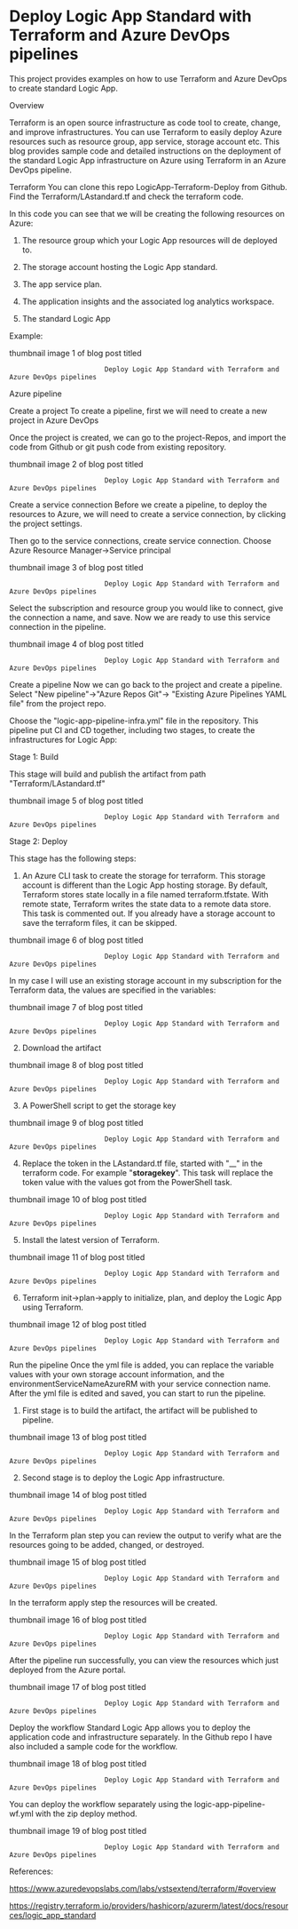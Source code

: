 # Deploy Logic App Standard with Terraform and Azure DevOps pipelines

This project provides examples on how to use Terraform and Azure DevOps to create standard Logic App. 

Overview

Terraform is an open source infrastructure as code tool to create, change, and improve infrastructures. You can use Terraform to easily deploy Azure resources such as resource group, app service, storage account etc. This blog provides sample code and detailed instructions on the deployment of the standard Logic App infrastructure on Azure using Terraform in an Azure DevOps pipeline.

 

Terraform 
You can clone this repo LogicApp-Terraform-Deploy from Github. Find the Terraform/LAstandard.tf and check the terraform code.

 

In this code you can see that we will be creating the following resources on Azure:

1. The resource group which your Logic App resources will de deployed to.

2. The storage account hosting the Logic App standard.

3. The app service plan.

4. The application insights and the associated log analytics workspace.

5. The standard Logic App

Example:

thumbnail image 1 of blog post titled 
	
	
	 
	
	
	
				
		
			
				
						
							Deploy Logic App Standard with Terraform and Azure DevOps pipelines
							
						
					
			
		
	
			
	
	
	
	
	

 

Azure pipeline

 

Create a project
To create a pipeline, first we will need to create a new project in Azure DevOps

Once the project is created, we can go to the project-Repos, and import the code from Github or git push code from existing repository. 

thumbnail image 2 of blog post titled 
	
	
	 
	
	
	
				
		
			
				
						
							Deploy Logic App Standard with Terraform and Azure DevOps pipelines
							
						
					
			
		
	
			
	
	
	
	
	

Create a service connection
Before we create a pipeline, to deploy the resources to Azure, we will need to create a service connection, by clicking the project settings.

Then go to the service connections, create service connection. Choose Azure Resource Manager->Service principal 

thumbnail image 3 of blog post titled 
	
	
	 
	
	
	
				
		
			
				
						
							Deploy Logic App Standard with Terraform and Azure DevOps pipelines
							
						
					
			
		
	
			
	
	
	
	
	

Select the subscription and resource group you would like to connect, give the connection a name, and save. Now we are ready to use this service connection in the pipeline.

thumbnail image 4 of blog post titled 
	
	
	 
	
	
	
				
		
			
				
						
							Deploy Logic App Standard with Terraform and Azure DevOps pipelines
							
						
					
			
		
	
			
	
	
	
	
	

 

Create a pipeline
Now we can go back to the project and create a pipeline. Select "New pipeline"->"Azure Repos Git"-> "Existing Azure Pipelines YAML file"  from the project repo. 

Choose the "logic-app-pipeline-infra.yml" file in the repository. This pipeline put CI and CD together, including two stages, to create the infrastructures for Logic App:

 

Stage 1: Build

This stage will build and publish the artifact from path "Terraform/LAstandard.tf"  

thumbnail image 5 of blog post titled 
	
	
	 
	
	
	
				
		
			
				
						
							Deploy Logic App Standard with Terraform and Azure DevOps pipelines
							
						
					
			
		
	
			
	
	
	
	
	

Stage 2: Deploy

This stage has the following steps:

1. An Azure CLI task to create the storage for terraform. This storage account is different than the Logic App hosting storage.  By default, Terraform stores state locally in a file named terraform.tfstate. With remote state, Terraform writes the state data to a remote data store. This task is commented out. If you already have a storage account to save the terraform files, it can be skipped.

thumbnail image 6 of blog post titled 
	
	
	 
	
	
	
				
		
			
				
						
							Deploy Logic App Standard with Terraform and Azure DevOps pipelines
							
						
					
			
		
	
			
	
	
	
	
	

In my case I will use an existing storage account in my subscription for the Terraform data, the values are specified in the variables:

thumbnail image 7 of blog post titled 
	
	
	 
	
	
	
				
		
			
				
						
							Deploy Logic App Standard with Terraform and Azure DevOps pipelines
							
						
					
			
		
	
			
	
	
	
	
	

2. Download the artifact

thumbnail image 8 of blog post titled 
	
	
	 
	
	
	
				
		
			
				
						
							Deploy Logic App Standard with Terraform and Azure DevOps pipelines
							
						
					
			
		
	
			
	
	
	
	
	

3. A PowerShell script to get the storage key

thumbnail image 9 of blog post titled 
	
	
	 
	
	
	
				
		
			
				
						
							Deploy Logic App Standard with Terraform and Azure DevOps pipelines
							
						
					
			
		
	
			
	
	
	
	
	

4. Replace the token in the LAstandard.tf file, started with "__"  in the terraform code. For example "__storagekey__". This task will replace the token value with the values got from the PowerShell task. 

thumbnail image 10 of blog post titled 
	
	
	 
	
	
	
				
		
			
				
						
							Deploy Logic App Standard with Terraform and Azure DevOps pipelines
							
						
					
			
		
	
			
	
	
	
	
	

5. Install the latest version of Terraform. 

thumbnail image 11 of blog post titled 
	
	
	 
	
	
	
				
		
			
				
						
							Deploy Logic App Standard with Terraform and Azure DevOps pipelines
							
						
					
			
		
	
			
	
	
	
	
	

6. Terraform init->plan->apply to initialize, plan, and deploy the Logic App using Terraform. 

thumbnail image 12 of blog post titled 
	
	
	 
	
	
	
				
		
			
				
						
							Deploy Logic App Standard with Terraform and Azure DevOps pipelines
							
						
					
			
		
	
			
	
	
	
	
	

 

Run the pipeline
Once the yml file is added, you can replace the variable values with your own storage account information, and the environmentServiceNameAzureRM with your service connection name.  After the yml file is edited and saved, you can start to run the pipeline. 

 

1. First stage is to build the artifact, the artifact will be published to pipeline. 

thumbnail image 13 of blog post titled 
	
	
	 
	
	
	
				
		
			
				
						
							Deploy Logic App Standard with Terraform and Azure DevOps pipelines
							
						
					
			
		
	
			
	
	
	
	
	

 

2. Second stage is to deploy the Logic App infrastructure. 

thumbnail image 14 of blog post titled 
	
	
	 
	
	
	
				
		
			
				
						
							Deploy Logic App Standard with Terraform and Azure DevOps pipelines
							
						
					
			
		
	
			
	
	
	
	
	

In the Terraform plan step you can review the output to verify what are the resources going to be added, changed, or destroyed. 

thumbnail image 15 of blog post titled 
	
	
	 
	
	
	
				
		
			
				
						
							Deploy Logic App Standard with Terraform and Azure DevOps pipelines
							
						
					
			
		
	
			
	
	
	
	
	

In the terraform apply step the resources will be created. 

thumbnail image 16 of blog post titled 
	
	
	 
	
	
	
				
		
			
				
						
							Deploy Logic App Standard with Terraform and Azure DevOps pipelines
							
						
					
			
		
	
			
	
	
	
	
	

 

After the pipeline run successfully, you can view the resources which just deployed from the Azure portal.

thumbnail image 17 of blog post titled 
	
	
	 
	
	
	
				
		
			
				
						
							Deploy Logic App Standard with Terraform and Azure DevOps pipelines
							
						
					
			
		
	
			
	
	
	
	
	

 

Deploy the workflow
Standard Logic App allows you to deploy the application code and infrastructure separately. In the Github repo I have also included a sample code for the workflow.

thumbnail image 18 of blog post titled 
	
	
	 
	
	
	
				
		
			
				
						
							Deploy Logic App Standard with Terraform and Azure DevOps pipelines
							
						
					
			
		
	
			
	
	
	
	
	

 

You can deploy the workflow separately using the logic-app-pipeline-wf.yml with the zip deploy method. 

 

thumbnail image 19 of blog post titled 
	
	
	 
	
	
	
				
		
			
				
						
							Deploy Logic App Standard with Terraform and Azure DevOps pipelines
							
						
					
			
		
	
			
	
	
	
	
	

 

 

 

References:

https://www.azuredevopslabs.com/labs/vstsextend/terraform/#overview

https://registry.terraform.io/providers/hashicorp/azurerm/latest/docs/resources/logic_app_standard
